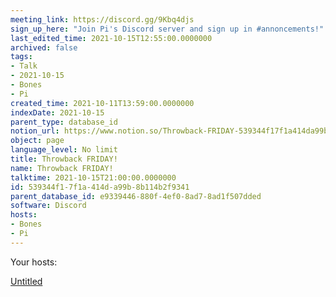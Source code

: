 ```yaml
---
meeting_link: https://discord.gg/9Kbq4djs
sign_up_here: "Join Pi's Discord server and sign up in #annoncements!"
last_edited_time: 2021-10-15T12:55:00.0000000
archived: false
tags:
- Talk
- 2021-10-15
- Bones
- Pi
created_time: 2021-10-11T13:59:00.0000000
indexDate: 2021-10-15
parent_type: database_id
notion_url: https://www.notion.so/Throwback-FRIDAY-539344f17f1a414da99b8b114b2f9341
object: page
language_level: No limit
title: Throwback FRIDAY!
name: Throwback FRIDAY!
talktime: 2021-10-15T21:00:00.0000000
id: 539344f1-7f1a-414d-a99b-8b114b2f9341
parent_database_id: e9339446-880f-4ef0-8ad7-8ad1f507dded
software: Discord
hosts:
- Bones
- Pi
---
```




Your hosts:

[Untitled](https://www.notion.so/482e61b02b9c4456b2b4fe86bb7544c6)   





